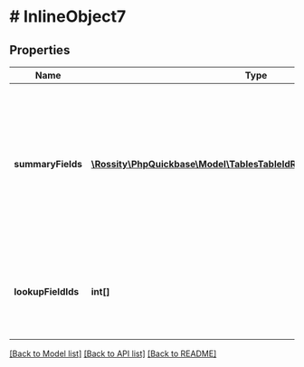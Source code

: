 # # InlineObject7

## Properties

Name | Type | Description | Notes
------------ | ------------- | ------------- | -------------
**summaryFields** | [**\Rossity\PhpQuickbase\Model\TablesTableIdRelationshipSummaryFields[]**](TablesTableIdRelationshipSummaryFields.md) | An array of objects, each representing a configuration of one field from the child table, that will become summary fields on the parent table. | [optional] 
**lookupFieldIds** | **int[]** | An array of field ids on the parent table that will become lookup fields on the child table. | [optional] 

[[Back to Model list]](../../README.md#documentation-for-models) [[Back to API list]](../../README.md#documentation-for-api-endpoints) [[Back to README]](../../README.md)


